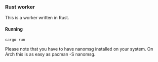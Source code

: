 ### Rust worker

This is a worker written in Rust.


#### Running

```
cargo run
```

Please note that you have to have nanomsg installed on your system. On Arch
this is as easy as pacman -S nanomsg.

